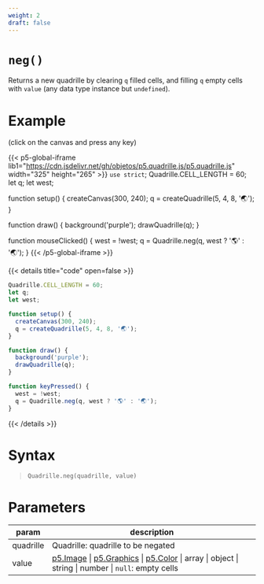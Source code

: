 ```yaml
---
weight: 2
draft: false
---
```


# `neg()`

Returns a new quadrille by clearing `q` filled cells, and filling `q` empty cells with `value` (any data type instance but `undefined`).

# Example

(click on the canvas and press any key)

{{< p5-global-iframe lib1="https://cdn.jsdelivr.net/gh/objetos/p5.quadrille.js/p5.quadrille.js" width="325" height="265" >}}
`use strict`;
Quadrille.CELL_LENGTH = 60;
let q;
let west;

function setup() {
  createCanvas(300, 240);
  q = createQuadrille(5, 4, 8, '🌏');
}

function draw() {
  background('purple');
  drawQuadrille(q);
}

function mouseClicked() {
  west = !west;
  q = Quadrille.neg(q, west ? '🌎' : '🌏');
}
{{< /p5-global-iframe >}}

{{< details title="code" open=false >}}
```js
Quadrille.CELL_LENGTH = 60;
let q;
let west;

function setup() {
  createCanvas(300, 240);
  q = createQuadrille(5, 4, 8, '🌏');
}

function draw() {
  background('purple');
  drawQuadrille(q);
}

function keyPressed() {
  west = !west;
  q = Quadrille.neg(q, west ? '🌎' : '🌏');
}
```
{{< /details >}}

# Syntax

> `Quadrille.neg(quadrille, value)`

# Parameters

| param     | description                                                                                                    |
|-----------|----------------------------------------------------------------------------------------------------------------|
| quadrille | Quadrille: quadrille to be negated                                                                             |
| value     | [p5.Image](https://p5js.org/reference/#/p5.Image) \| [p5.Graphics](https://p5js.org/reference/#/p5.Graphics) \| [p5.Color](https://p5js.org/reference/#/p5.Color) \| array \| object \| string \| number \| `null`: empty cells |